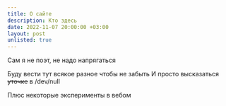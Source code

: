 ```yaml
---
title: О сайте
description: Кто здесь
date: 2022-11-07 20:00:00 +03:00
layout: post
unlisted: true
---
```


Сам я не поэт, не надо напрягаться

Буду вести тут всякое разное чтобы не забыть
И просто высказаться ~~уточке~~ в /dev/null

Плюс некоторые эксперименты в вебом